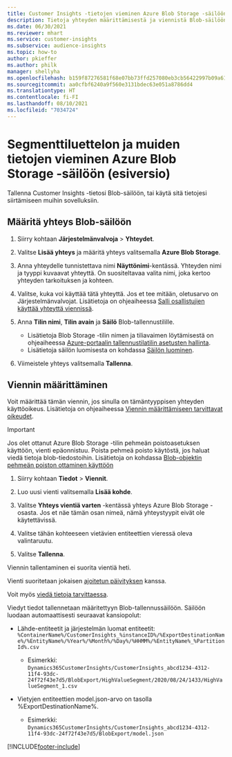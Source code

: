 ```yaml
---
title: Customer Insights -tietojen vieminen Azure Blob Storage -säilöön
description: Tietoja yhteyden määrittämisestä ja viennistä Blob-säilöön.
ms.date: 06/30/2021
ms.reviewer: mhart
ms.service: customer-insights
ms.subservice: audience-insights
ms.topic: how-to
author: pkieffer
ms.author: philk
manager: shellyha
ms.openlocfilehash: b159f87276581f68e07bb73ffd257080eb3cb56422997b09a613bd7afa4e3980
ms.sourcegitcommit: aa0cfbf6240a9f560e3131bdec63e051a8786dd4
ms.translationtype: HT
ms.contentlocale: fi-FI
ms.lasthandoff: 08/10/2021
ms.locfileid: "7034724"
---
```

# <a name="export-segment-list-and-other-data-to-azure-blob-storage-preview"></a>Segmenttiluettelon ja muiden tietojen vieminen Azure Blob Storage -säilöön (esiversio)

Tallenna Customer Insights -tietosi Blob-säilöön, tai käytä sitä tietojesi siirtämiseen muihin sovelluksiin.

## <a name="set-up-the-connection-to-blob-storage"></a>Määritä yhteys Blob-säilöön

1. Siirry kohtaan **Järjestelmänvalvoja** > **Yhteydet**.

1. Valitse **Lisää yhteys** ja määritä yhteys valitsemalla **Azure Blob Storage**.

1. Anna yhteydelle tunnistettava nimi **Näyttönimi**-kentässä. Yhteyden nimi ja tyyppi kuvaavat yhteyttä. On suositeltavaa valita nimi, joka kertoo yhteyden tarkoituksen ja kohteen.

1. Valitse, kuka voi käyttää tätä yhteyttä. Jos et tee mitään, oletusarvo on Järjestelmänvalvojat. Lisätietoja on ohjeaiheessa [Salli osallistujien käyttää yhteyttä viennissä](connections.md#allow-contributors-to-use-a-connection-for-exports).

1. Anna **Tilin nimi**, **Tilin avain** ja **Säilö** Blob-tallennustilille.
    - Lisätietoja Blob Storage -tilin nimen ja tiliavaimen löytämisestä on ohjeaiheessa [Azure-portaalin tallennustilatilin asetusten hallinta](/azure/storage/common/storage-account-manage).
    - Lisätietoja säilön luomisesta on kohdassa [Säilön luominen](/azure/storage/blobs/storage-quickstart-blobs-portal#create-a-container).

1. Viimeistele yhteys valitsemalla **Tallenna**. 

## <a name="configure-an-export"></a>Viennin määrittäminen

Voit määrittää tämän viennin, jos sinulla on tämäntyyppisen yhteyden käyttöoikeus. Lisätietoja on ohjeaiheessa [Viennin määrittämiseen tarvittavat oikeudet](export-destinations.md#set-up-a-new-export).

> [!IMPORTANT]
> Jos olet ottanut Azure Blob Storage -tilin pehmeän poistoasetuksen käyttöön, vienti epäonnistuu. Poista pehmeä poisto käytöstä, jos haluat viedä tietoja blob-tiedostoihin. Lisätietoja on kohdassa [Blob-objektin pehmeän poiston ottaminen käyttöön](/azure/storage/blobs/soft-delete-blob-enable.md)

1. Siirry kohtaan **Tiedot** > **Viennit**.

1. Luo uusi vienti valitsemalla **Lisää kohde**.

1. Valitse **Yhteys vientiä varten** -kentässä yhteys Azure Blob Storage -osasta. Jos et näe tämän osan nimeä, nämä yhteystyypit eivät ole käytettävissä.

1. Valitse tähän kohteeseen vietävien entiteettien vieressä oleva valintaruutu.

1. Valitse **Tallenna**.

Viennin tallentaminen ei suorita vientiä heti.

Vienti suoritetaan jokaisen [ajoitetun päivityksen](system.md#schedule-tab) kanssa.     

Voit myös [viedä tietoja tarvittaessa](export-destinations.md#run-exports-on-demand). 

Viedyt tiedot tallennetaan määritettyyn Blob-tallennussäilöön. Säilöön luodaan automaattisesti seuraavat kansiopolut:

- Lähde-entiteetit ja järjestelmän luomat entiteetit:   
  `%ContainerName%/CustomerInsights_%instanceID%/%ExportDestinationName%/%EntityName%/%Year%/%Month%/%Day%/%HHMM%/%EntityName%_%PartitionId%.csv`  
  - Esimerkki: `Dynamics365CustomerInsights/CustomerInsights_abcd1234-4312-11f4-93dc-24f72f43e7d5/BlobExport/HighValueSegment/2020/08/24/1433/HighValueSegment_1.csv`
 
- Vietyjen entiteettien model.json-arvo on tasolla %ExportDestinationName%.  
  - Esimerkki: `Dynamics365CustomerInsights/CustomerInsights_abcd1234-4312-11f4-93dc-24f72f43e7d5/BlobExport/model.json`

[!INCLUDE[footer-include](../includes/footer-banner.md)]
